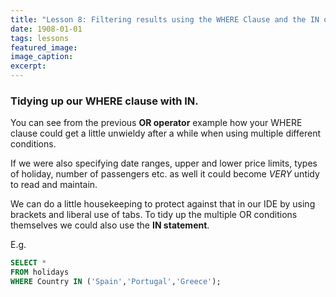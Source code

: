 ```yaml
---
title: "Lesson 8: Filtering results using the WHERE Clause and the IN operator."
date: 1908-01-01
tags: lessons
featured_image: 
image_caption: 
excerpt: 
---
```

### Tidying up our WHERE clause with IN.

You can see from the previous **OR operator** example how your WHERE clause could get a little unwieldy after a while when using multiple different conditions.

If we were also specifying date ranges, upper and lower price limits, types of holiday, number of passengers etc. as well it could become _VERY_ untidy to read and maintain.

We can do a little housekeeping to protect against that in our IDE by using brackets and liberal use of tabs. To tidy up the multiple OR conditions themselves we could also use the **IN statement**.

E.g. 

```sql
SELECT * 
FROM holidays 
WHERE Country IN ('Spain','Portugal','Greece');
```
